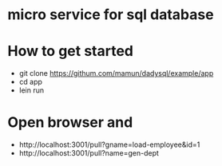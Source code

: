 # micro service for sql database
 
# How to get started 
* git clone https://githum.com/mamun/dadysql/example/app
* cd app
* lein run 
 
 
# Open browser and 
* http://localhost:3001/pull?gname=load-employee&id=1
* http://localhost:3001/pull?name=gen-dept 
 
 
 